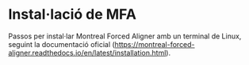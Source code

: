 # Instal·lació de MFA
Passos per instal·lar Montreal Forced Aligner amb un terminal de Linux, seguint la documentació oficial (https://montreal-forced-aligner.readthedocs.io/en/latest/installation.html).

